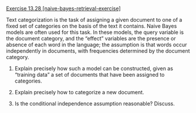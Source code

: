 [Exercise 13.28 \[naive-bayes-retrieval-exercise\]](ex_28/)

Text categorization is the task of
assigning a given document to one of a fixed set of categories on the
basis of the text it contains. Naive Bayes models are often used for
this task. In these models, the query variable is the document category,
and the “effect” variables are the presence or absence of each word in
the language; the assumption is that words occur independently in
documents, with frequencies determined by the document category.

1.  Explain precisely how such a model can be constructed, given as
    “training data” a set of documents that have been assigned
    to categories.

2.  Explain precisely how to categorize a new document.

3.  Is the conditional independence assumption reasonable? Discuss.
